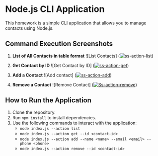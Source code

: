 # Node.js CLI Application

This homework is a simple CLI application that allows you to manage contacts using Node.js.

## Command Execution Screenshots

1. **List of All Contacts in table format**
![List Contacts] (<img src="https://i.ibb.co/BG036Tt/ss-action-list.jpg" alt="ss-action-list" border="0">)

2. **Get Contact by ID**
![Get Contact by ID] 
(<a href="https://ibb.co/N3FBt2d"><img src="https://i.ibb.co/N3FBt2d/ss-action-get.jpg" alt="ss-action-get" border="0"></a>)

3. **Add a Contact**
![Add contact] 
(<a href="https://ibb.co/pRBrBT4"><img src="https://i.ibb.co/pRBrBT4/ss-action-add.jpg" alt="ss-action-add" border="0"></a>)

4. **Remove a Contact** 
![Remove Contact] 
(<a href="https://ibb.co/dfhwzc8"><img src="https://i.ibb.co/dfhwzc8/Ss-action-remove.jpg" alt="Ss-action-remove" border="0"></a>)

## How to Run the Application
1. Clone the repository.
2. Run `npm install` to install dependencies.
3. Use the following commands to interact with the application:
    - `node index.js --action list`
    - `node index.js --action get --id <contact-id>`
    - `node index.js --action add --name <name> --email <email> --phone <phone>`
    - `node index.js --action remove --id <contact-id>`
